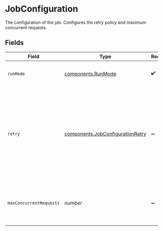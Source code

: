 # JobConfiguration

The configuration of the job. Configures the retry policy and maximum concurrent requests.


## Fields

| Field                                                                                                                                                                                                                                            | Type                                                                                                                                                                                                                                             | Required                                                                                                                                                                                                                                         | Description                                                                                                                                                                                                                                      |
| ------------------------------------------------------------------------------------------------------------------------------------------------------------------------------------------------------------------------------------------------ | ------------------------------------------------------------------------------------------------------------------------------------------------------------------------------------------------------------------------------------------------ | ------------------------------------------------------------------------------------------------------------------------------------------------------------------------------------------------------------------------------------------------ | ------------------------------------------------------------------------------------------------------------------------------------------------------------------------------------------------------------------------------------------------ |
| `runMode`                                                                                                                                                                                                                                        | [components.RunMode](../../models/components/runmode.md)                                                                                                                                                                                         | :heavy_check_mark:                                                                                                                                                                                                                               | The run mode of the job. Currently, only `Order-Irrelevant` is supported.                                                                                                                                                                        |
| `retry`                                                                                                                                                                                                                                          | [components.JobConfigurationRetry](../../models/components/jobconfigurationretry.md)                                                                                                                                                             | :heavy_minus_sign:                                                                                                                                                                                                                               | The retry policy of the job. Configure how many retries and the delay between them for each payload. The delay is calculated as `max(initialInterval * (backoffCoefficient ^ [i]), maximumInterval)`, where `i` is the current retry interation. |
| `maxConcurrentRequests`                                                                                                                                                                                                                          | *number*                                                                                                                                                                                                                                         | :heavy_minus_sign:                                                                                                                                                                                                                               | The batch size of payloads to execute. This does not guarantee that the payloads will be executed at the same time.                                                                                                                              |